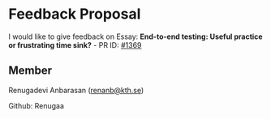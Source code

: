 # Feedback Proposal
I would like to give feedback on Essay: **End-to-end testing: Useful practice or frustrating time sink?** - PR ID: [#1369](https://github.com/KTH/devops-course/pull/1369)


## Member
Renugadevi Anbarasan (renanb@kth.se)

Github: Renugaa
